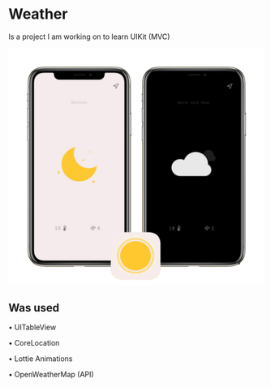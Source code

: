 # Weather
Is a project I am working on to learn UIKit (MVC)

![Screenshots of the app](Demo.png)

## Was used
• UITableView

• CoreLocation

• Lottie Animations

• OpenWeatherMap (API)
